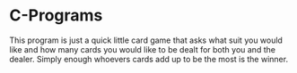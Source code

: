 # C-Programs

This program is just a quick little card game that asks what suit you would like and how many cards you would like to be dealt for both you and the dealer. 
Simply enough whoevers cards add up to be the most is the winner.
